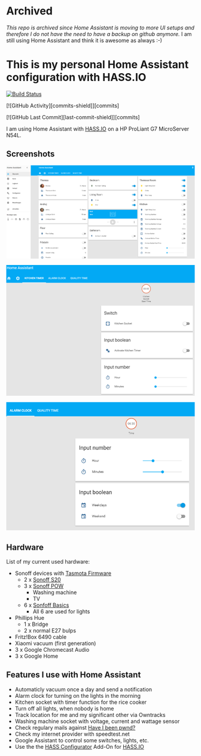 # Archived

*This repo is archived since Home Assistant is moving to more UI setups and therefore I do not have the need to have a backup on github anymore.*
I am still using Home Assistant and think it is awesome as always :-)

# This is my personal Home Assistant configuration with HASS.IO

[![Build Status](https://travis-ci.org/ajfriesen/home_assistant_configuration.svg?branch=master)](https://travis-ci.org/ajfriesen/home_assistant_configuration)

[![GitHub Activity][commits-shield]][commits]

[![GitHub Last Commit][last-commit-shield]][commits]

I am using Home Assistant with [HASS.IO](https://home-assistant.io/) on a HP ProLiant G7 MicroServer N54L.

## Screenshots

![alt text](screenshots/home_screen.png "Home Screen")

![alt text](screenshots/kitchen_timer.png "Kitchen Timer")

![alt text](screenshots/alarm_clock.png "Alarm Clock")

## Hardware

List of my current used hardware:

- Sonoff devices with [Tasmota Firmware](https://github.com/arendst/Sonoff-Tasmota)
  - 2 x [Sonoff S20](http://sonoff.itead.cc/en/products/residential/s20-socket)
  - 3 x [Sonoff POW](http://sonoff.itead.cc/en/products/sonoff/sonoff-pow)
    - Washing machine
    - TV
  - 6 x [Sonfoff Basics](http://sonoff.itead.cc/en/products/sonoff/sonoff-basic)
    - All 6 are used for lights
- Phillips Hue
  - 1 x Bridge
  - 2 x normal E27 bulps
- Fritz!Box 6490 cable
- Xiaomi vacuum (first generation)
- 3 x Google Chromecast Audio
- 3 x Google Home

## Features I use with Home Assistant

- Automaticly vacuum once a day and send a notification
- Alarm clock for turning on the lights in the morning
- Kitchen socket with timer function for the rice cooker
- Turn off all lights, when nobody is home
- Track location for me and my significant other via Owntracks
- Washing machine socket with voltage, current and wattage sensor
- Check regulary mails against [Have I been pwnd?](https://haveibeenpwned.com/)
- Check my internet provider with speedtest.net
- Google Assistant to control some switches, lights, etc.
- Use the the [HASS Configurator](https://home-assistant.io/addons/configurator/) Add-On for [HASS.IO](https://home-assistant.io/)
